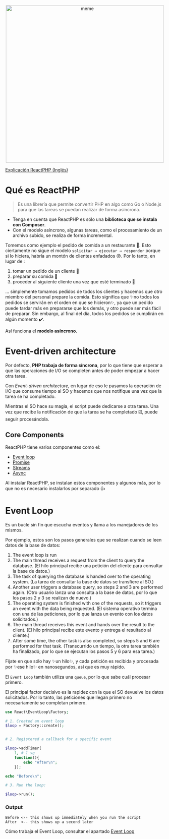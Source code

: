 

<div align="center">
  <img src="https://github.com/user-attachments/assets/2326f6d6-c5bd-44c3-9fbe-270704ea4e92" alt="meme" width="500">
</div>


[Explicación ReactPHP (Inglés)](https://www.honeybadger.io/blog/getting-started-with-reactphp/)
# Qué es ReactPHP

> Es una librería que permite convertir PHP en algo como Go o Node.js para que las tareas se puedan realizar de forma asíncrona.

- Tenga en cuenta que ReactPHP es sólo una __biblioteca que se instala con Composer__. 
- Con el modelo asíncrono, algunas tareas, como el procesamiento de un archivo subido, se realiza de forma incremental.

Tomemos como ejemplo el pedido de comida a un restaurante 🍔. Esto ciertamente no sigue el modelo `solicitar → ejecutar → responder` porque si lo hiciera, habría un montón de clientes enfadados 😠. 
Por lo tanto, en lugar de :

1. tomar un pedido de un cliente 🧔
2. preparar su comida 🍕
3. proceder al siguiente cliente una vez que esté terminado 👱

... simplemente tomamos pedidos de todos los clientes y hacemos que otro miembro del personal prepare la comida. Esto significa que ✨no todos los pedidos se servirán en el orden en que se hicieron✨, ya que un pedido puede tardar más en prepararse que los demás, y otro puede ser más fácil de preparar. 
Sin embargo, al final del día, todos los pedidos se cumplirán en algún momento ✔️. 


Así funciona el __modelo asíncrono.__

# Event-driven architecture
Por defecto, __PHP trabaja de forma síncrona__, por lo que tiene que esperar a que las operaciones de I/O se completen antes de poder empezar a hacer otra tarea. 

Con _Event-driven architecture_, en lugar de eso le pasamos la operación de I/O que consume tiempo al SO y hacemos que nos notifique una vez que la tarea se ha completado.

Mientras el SO hace su magia, el script puede dedicarse a otra tarea. Una vez que recibe la notificación de que la tarea se ha completado ☑️, puede seguir procesándola.


## Core Components

ReactPHP tiene varios componentes como el:
- [Event loop](https://reactphp.org/event-loop/)
- [Promise](https://reactphp.org/promise/)
- [Streams](https://reactphp.org/stream/)
- [Async](https://reactphp.org/async/)

Al instalar ReactPHP, se instalan estos componentes y algunos más, por lo que no es necesario instalarlos por separado 👍


# Event Loop

Es un bucle sin fin que escucha eventos y llama a los manejadores de los mismos. 

Por ejemplo, estos son los pasos generales que se realizan cuando se leen datos de la base de datos:

1. The event loop is run
2. The main thread receives a request from the client to query the database. (El hilo principal recibe una petición del cliente para consultar la base de datos.)
3. The task of querying the database is handed over to the operating system. (La tarea de consultar la base de datos se transfiere al SO.)
4. Another user triggers a database query, so steps 2 and 3 are performed again. (Otro usuario lanza una consulta a la base de datos, por lo que los pasos 2 y 3 se realizan de nuevo.)
5. The operating system is finished with one of the requests, so it triggers an event with the data being requested. (El sistema operativo termina con una de las peticiones, por lo que lanza un evento con los datos solicitados.)
6. The main thread receives this event and hands over the result to the client. (El hilo principal recibe este evento y entrega el resultado al cliente.)
7. After some time, the other task is also completed, so steps 5 and 6 are performed for that task. (Transcurrido un tiempo, la otra tarea también ha finalizado, por lo que se ejecutan los pasos 5 y 6 para esa tarea.)

Fíjate en que sólo hay ✨un hilo✨, y cada petición es recibida y procesada por ✨ese hilo✨ en nanosegundos, así que es muy rápido. 

El `Event Loop` también utiliza una `queue`, por lo que sabe cuál procesar primero. 

El principal factor decisivo es la rapidez con la que el SO devuelve los datos solicitados. Por lo tanto, las peticiones que llegan primero no necesariamente se completan primero.

```php
use React\EventLoop\Factory; 

# 1. Created an event loop
$loop = Factory::create(); 


# 2. Registered a callback for a specific event

$loop->addTimer(
    1, # 1 sg
    function(){
        echo "After\n";
    });

echo "Before\n";

# 3. Run the loop:

$loop->run();
```

### Output

```
Before <-- this shows up immediately when you run the script
After  <-- this shows up a second later
```


Cómo trabaja el Event Loop, consultar el apartado [Event Loop](https://www.honeybadger.io/blog/getting-started-with-reactphp/)

